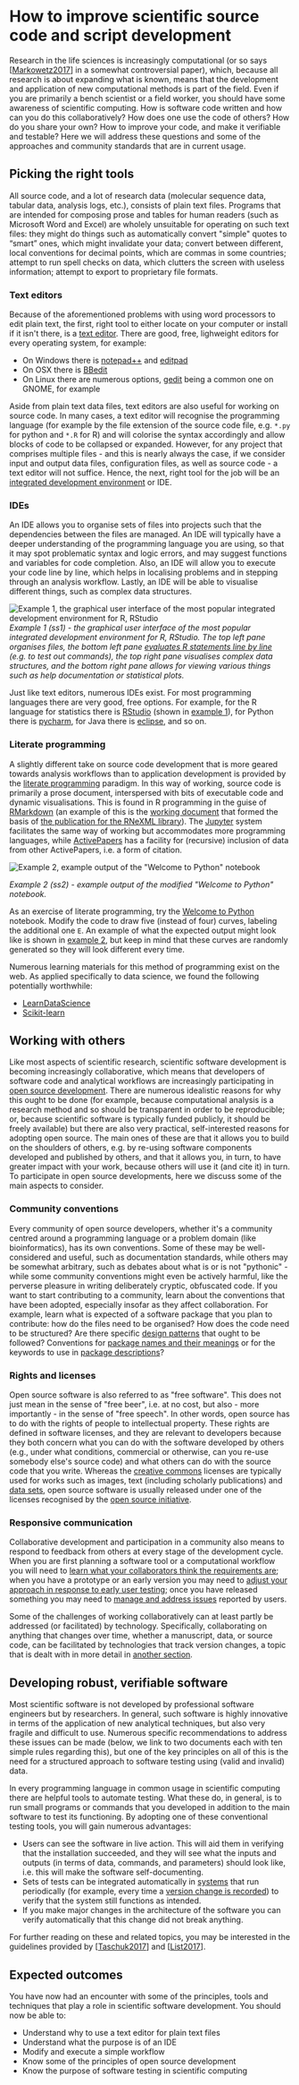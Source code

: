 How to improve scientific source code and script development
============================================================
Research in the life sciences is increasingly computational (or so says [[Markowetz2017](../REFERENCES#Markowetz2017)] in a somewhat controversial paper), which, because all research is about expanding what is known, means that the development and application of new computational methods is part of the field. Even if you are primarily a bench scientist or a field worker, you should have some awareness of scientific computing. How is software code written and how can you do this collaboratively? How does one use the code of others? How do you share your own? How to improve your code, and make it verifiable and testable? Here we will address these questions and some of the approaches and community standards that are in current usage.

Picking the right tools
-----------------------
All source code, and a lot of research data (molecular sequence data, tabular data, analysis logs, etc.), consists of plain text files. Programs that are intended for composing prose and tables for human readers (such as Microsoft Word and Excel) are wholely unsuitable for operating on such text files: they might do things such as automatically convert "simple" quotes to “smart” ones, which might invalidate your data; convert between different, local conventions for decimal points, which are commas in some countries; attempt to run spell checks on data, which clutters the screen with useless information; attempt to export to proprietary file formats. 

### Text editors
Because of the aforementioned problems with using word processors to edit plain text, the first, right tool to either locate on your computer or install if it isn't there, is a [text editor](https://en.wikipedia.org/wiki/Text_editor). There are good, free, lighweight editors for every operating system, for example:

- On Windows there is [notepad++](https://notepad-plus-plus.org/) and [editpad](https://www.editpadlite.com/)
- On OSX there is [BBedit](https://www.barebones.com/products/bbedit/)
- On Linux there are numerous options, [gedit](http://www.gedit.org/) being a common one on GNOME, for example

Aside from plain text data files, text editors are also useful for working on source code. In many cases, a text editor will recognise the programming language (for example by the file extension of the source code file, e.g. `*.py` for python and `*.R` for R) and will colorise the syntax accordingly and allow blocks of code to be collapsed or expanded. However, for any project that comprises multiple files - and this is nearly always the case, if we consider input and output data files, configuration files, as well as source code - a text editor will not suffice. Hence, the next, right tool for the job will be an [integrated development environment](https://en.wikipedia.org/wiki/Integrated_development_environment) or IDE.

### IDEs
An IDE allows you to organise sets of files into projects such that the dependencies between the files are managed. An IDE will typically have a deeper understanding of the programming language you are using, so that it may spot problematic syntax and logic errors, and may suggest functions and variables for code completion. Also, an IDE will allow you to execute your code line by line, which helps in localising problems and in stepping through an analysis workflow. Lastly, an IDE will be able to visualise different things, such as complex data structures.

<a name="ss1"></a>
![Example 1, the graphical user interface of the most popular integrated development environment for R, RStudio](SS1.png)
_Example 1 (ss1) - the graphical user interface of the most popular integrated development environment for R, RStudio. The
top left pane organises files, the bottom left pane [evaluates R statements line by line](https://en.wikipedia.org/wiki/Read%E2%80%93eval%E2%80%93print_loop)
 (e.g. to test out commands), the top right pane visualises complex data structures, and the bottom right pane allows for
viewing various things such as help documentation or statistical plots._

Just like text editors, numerous IDEs exist. For most programming languages there are very good, free options. For example, for the R language for statistics there is [RStudio](https://www.rstudio.com) (shown in [example 1](#ss1)), for Python there is [pycharm](https://www.jetbrains.com/pycharm/), for Java there is [eclipse](https://www.eclipse.org/), and so on.

### Literate programming
A slightly different take on source code development that is more geared towards analysis workflows than to application development is provided by the [literate programming](https://en.wikipedia.org/wiki/Literate_programming) paradigm. In this way of working, source code is primarily a prose document, interspersed with bits of executable code and dynamic visualisations. This is found in R programming in the guise of [RMarkdown](http://rmarkdown.rstudio.com/) (an example of this is the [working document](https://github.com/ropensci/RNeXML/blob/master/manuscripts/manuscript.Rmd) that formed the basis of [the publication for the RNeXML library](http://doi.org/10.1111/2041-210X.12469)). The [Jupyter](http://jupyter.org/) system facilitates the same way of working but accommodates more programming languages, while [ActivePapers](http://www.activepapers.org/) has a facility for (recursive) inclusion of data from other ActivePapers, i.e. a form of citation.

<a name="ss2"></a>
![Example 2, example output of the "Welcome to Python" notebook](SS2.png)

_Example 2 (ss2) - example output of the modified "Welcome to Python" notebook._

As an exercise of literate programming, try the [Welcome to Python](https://try.jupyter.org/) notebook. Modify the code to draw five (instead of four) curves, labeling the additional one `E`. An example of what the expected output might look like is shown in [example 2](#ss2), but keep in mind that these curves are randomly generated so they will look different every time.

Numerous learning materials for this method of programming exist on the web. As applied specifically to data science, we found the following potentially worthwhile:
- [LearnDataScience](https://github.com/nborwankar/LearnDataScience)
- [Scikit-learn](https://github.com/jakevdp/sklearn_tutorial)

Working with others
-------------------
Like most aspects of scientific research, scientific software development is becoming increasingly collaborative, which means that developers of software code and analytical workflows are increasingly participating in [open source development](https://en.wikipedia.org/wiki/Open-source_software_development). There are numerous idealistic reasons for why this ought to be done (for example, because computational analysis is a research method and so should be transparent in order to be reproducible; or, because scientific software is typically funded publicly, it should be freely available) but there are also very practical, self-interested reasons for adopting open source. The main ones of these are that it allows you to build on the shoulders of others, e.g. by re-using software components developed and published by others, and that it allows you, in turn, to have greater impact with your work, because others will use it (and cite it) in turn. To participate in open source developments, here we discuss some of the main aspects to consider.

### Community conventions
Every community of open source developers, whether it's a community centred around a programming language or a problem domain (like bioinformatics), has its own conventions. Some of these may be well-considered and useful, such as documentation standards, while others may be somewhat arbitrary, such as debates about what is or is not "pythonic" - while some community conventions might even be actively harmful, like the perverse pleasure in writing deliberately cryptic, obfuscated code. If you want to start contributing to a community, learn about the conventions that have been adopted, especially insofar as they affect collaboration. For example, learn what is expected of a software package that you plan to contribute: how do the files need to be organised? How does the code need to be structured? Are there specific [design patterns](https://en.wikipedia.org/wiki/Software_design_pattern) that ought to be followed? Conventions for [package names and their meanings](https://pause.perl.org/pause/query?ACTION=pause_namingmodules) or for the keywords to use in [package descriptions](https://cran.r-project.org/doc/contrib/Leisch-CreatingPackages.pdf)?

### Rights and licenses
Open source software is also referred to as "free software". This does not just mean in the sense of "free beer", i.e. at no cost, but also - more importantly - in the sense of "free speech". In other words, open source has to do with the rights of people to intellectual property. These rights are defined in software licenses, and they are relevant to developers because they both concern what you can do with the software developed by others (e.g., under what conditions, commercial or otherwise, can you re-use somebody else's source code) and what others can do with the source code that you write. Whereas the [creative commons](https://creativecommons.org/) licenses are typically used for works such as images, text (including scholarly publications) and [data sets](../DATA_SHARING#licensing-attribution-and-openness-in-data-repositories), open source software is usually released under one of the licenses recognised by the [open source initiative](https://opensource.org/).

### Responsive communication
Collaborative development and participation in a community also means to respond to feedback from others at every stage of the development cycle. When you are first planning a software tool or a computational workflow you will need to [learn what your collaborators think the requirements are](https://en.wikipedia.org/wiki/Requirements_elicitation); when you have a prototype or an early version you may need to [adjust your approach in response to early user testing](https://en.wikipedia.org/wiki/Agile_software_development); once you have released something you may need to [manage and address issues](https://en.wikipedia.org/wiki/Issue_tracking_system) reported by users.

Some of the challenges of working collaboratively can at least partly be addressed (or facilitated) by technology. Specifically, collaborating on anything that changes over time, whether a manuscript, data, or source code, can be facilitated by technologies that track version changes, a topic that is dealt with in more detail in [another section](../VERSIONING).

Developing robust, verifiable software
--------------------------------------
Most scientific software is not developed by professional software engineers but by researchers. In general, such software is highly innovative in terms of the application of new analytical techniques, but also very fragile and difficult to use. Numerous specific recommendations to address these issues can be made (below, we link to two documents each with ten simple rules regarding this), but one of the key principles on all of this is the need for a structured approach to software testing using (valid and invalid) data. 

In every programming language in common usage in scientific computing there are helpful tools to automate testing. What these do, in general, is to run small programs or commands that you developed in addition to the main software to test its functioning. By adopting one of these conventional testing tools, you will gain numerous advantages:

- Users can see the software in live action. This will aid them in verifying that the installation succeeded, and they will see what the inputs and outputs (in terms of data, commands, and parameters) should look like, i.e. this will make the software self-documenting.
- Sets of tests can be integrated automatically in [systems](https://en.wikipedia.org/wiki/Continuous_integration) that run periodically (for example, every time a [version change is recorded](../VERSIONING)) to verify that the system still functions as intended.
- If you make major changes in the architecture of the software you can verify automatically that this change did not break anything.

For further reading on these and related topics, you may be interested in the guidelines provided by [[Taschuk2017](../REFERENCES#Taschuk2017)] and [[List2017](../REFERENCES#List2017)].

Expected outcomes
-----------------
You have now had an encounter with some of the principles, tools and techniques that play a role in scientific software development. You should now be able to:
- Understand why to use a text editor for plain text files
- Understand what the purpose is of an IDE
- Modify and execute a simple workflow
- Know some of the principles of open source development
- Know the purpose of software testing in scientific computing
